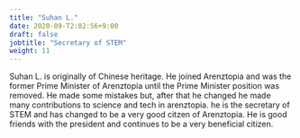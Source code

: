 ```yaml
---
title: "Suhan L."
date: 2020-09-T2:02:56+9:00
draft: false
jobtitle: "Secretary of STEM"
weight: 11
---
```


Suhan L. is originally of Chinese heritage. He joined Arenztopia and was the former Prime Minister of Arenztopia until the Prime Minister position was removed. He made some mistakes but, after that he changed he made many contributions to science and tech in arenztopia. he is the secretary of STEM and has changed to be a very good citzen of Arenztopia. He is good friends with the president and continues to be a very beneficial citizen.
